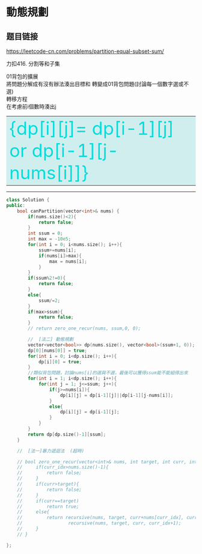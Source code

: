 # 動態規劃

## 题目链接

https://leetcode-cn.com/problems/partition-equal-subset-sum/

力扣416. 分割等和子集   

01背包的擴展   
將問題分解成有沒有辦法湊出目標和
轉變成01背包問題(討論每一個數字選或不選)   
轉移方程    
    在考慮前i個數時湊出j
    <table><tr><td bgcolor=#D1EEEE><font color="#00dddd" size = 100>{dp[i][j]= dp[i-1][j] or dp[i-1][j-nums[i]]}</font><br/></td></tr></table>
    
---------------------------------------

```cpp
class Solution {
public:
    bool canPartition(vector<int>& nums) {
        if(nums.size()<2){
            return false;
        }
        int ssum = 0;
        int max = -10e5;
        for(int i = 0; i<nums.size(); i++){   
            ssum+=nums[i];
            if(nums[i]>max){
                max = nums[i];
            }
        }
        if(ssum%2!=0){
            return false;
        }
        else{
            ssum/=2;
        }
        if(max>ssum){
            return false;
        }
        // return zero_one_recur(nums, ssum,0, 0);

        //  [法二] 動態規劃
        vector<vector<bool>> dp(nums.size(), vector<bool>(ssum+1, 0));
        dp[0][nums[0]] = true;
        for(int i = 0; i<dp.size(); i++){
            dp[i][0] = true;
        }
        //類似背包問題，討論nums[i]的選與不選，最後可以獲得ssum能不能組得出來
        for(int i = 1; i<dp.size(); i++){
            for(int j = 1; j<=ssum; j++){
                if(j>=nums[i]){
                    dp[i][j] = dp[i-1][j]||dp[i-1][j-nums[i]];
                }
                else{
                    dp[i][j] = dp[i-1][j];
                }
            }
        }
        return dp[dp.size()-1][ssum];
    }

    //  [法一]暴力遞迴法  (超時)

    // bool zero_one_recur(vector<int>& nums, int target, int curr, int curr_idx){
    //     if(curr_idx>nums.size()-1){
    //         return false;
    //     }
    //     if(curr>target){
    //         return false;
    //     }
    //     if(curr==target)
    //         return true;
    //     else{
    //         return recursive(nums, target, curr+nums[curr_idx], curr_idx+1)||
    //                 recursive(nums, target, curr, curr_idx+1);
    //     }
    // }

};
```

